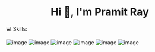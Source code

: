 <h1 align="center">Hi 👋, I'm Pramit Ray</h1>
💻 Skills:


![image](https://user-images.githubusercontent.com/93142399/229358287-a20fc5f4-398e-4ca3-a1da-8b3f7e87f524.png)
![image](https://user-images.githubusercontent.com/93142399/229358367-5f510af9-beae-49a2-85cb-96b31c2e3968.png)
![image](https://user-images.githubusercontent.com/93142399/229358313-0aac36a9-aadd-490e-9f20-75a80400099c.png)
![image](https://user-images.githubusercontent.com/93142399/229358327-df3d8dec-dcc0-4a4a-8278-9727f2aa52da.png)
![image](https://user-images.githubusercontent.com/93142399/229358339-477a8b2d-362f-4d6a-a3a3-2a0e641838d8.png)
![image](https://user-images.githubusercontent.com/93142399/229358353-dbec4caf-7576-432c-9dc0-4e5f670e1fe9.png)
